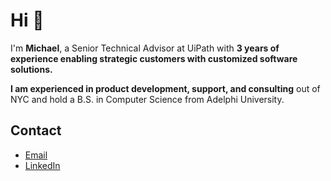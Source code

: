 # Hi 👋

I'm **Michael**, a Senior Technical Advisor at UiPath with **3 years of experience enabling strategic customers with customized software solutions.**

**I am experienced in product development, support, and consulting** out of NYC and hold a B.S. in Computer Science from Adelphi University.

## Contact

* [Email](mailto:contact@magarenzo.com)
* [LinkedIn](https://linkedin.com/in/magarenzo)
